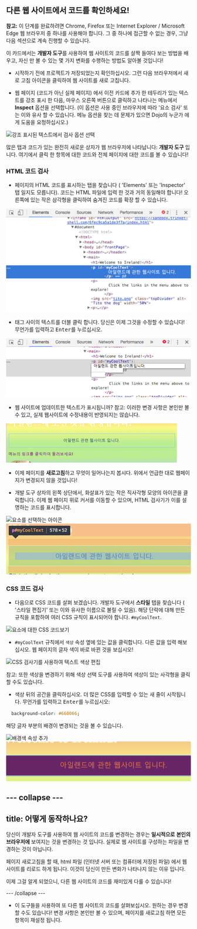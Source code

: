 ## 다른 웹 사이트에서 코드를 확인하세요!

**참고:** 이 단계를 완료하려면 Chrome, Firefox 또는 Internet Explorer / Microsoft Edge 웹 브라우저 중 하나를 사용해야 합니다. 그 중 하나에 접근할 수 없는 경우, 그냥 다음 섹션으로 계속 진행할 수 있습니다.

이 카드에서는 **개발자 도구**를 사용하여 웹 사이트의 코드를 살짝 들여다 보는 방법을 배우고, 자신 만 볼 수 있는 몇 가지 변화를 수행하는 방법도 알아볼 것입니다!

+ 시작하기 전에 프로젝트가 저장되었는지 확인하십시오. 그런 다음 브라우저에서 새로 고침 아이콘을 클릭하여 웹 사이트를 새로 고칩니다.

+ 웹 페이지 (코드가 아닌 실제 페이지) 에서 이전 카드에 추가 한 테두리가 있는 텍스트를 강조 표시 한 다음, 마우스 오른쪽 버튼으로 클릭하고 나타나는 메뉴에서 **Inspect** 옵션을 선택합니다. (이 옵션은 사용 중인 브라우저에 따라 '요소 검사' 또는 이와 유사 할 수 있습니다. 메뉴 옵션을 찾는 데 문제가 있으면 Dojo의 누군가 에게 도움을 요청하십시오.)

![강조 표시된 텍스트에서 검사 옵션 선택](images/highlightTextAndInspect.png)

많은 탭과 코드가 있는 완전히 새로운 상자가 웹 브라우저에 나타납니다: **개발자 도구** 입니다. 여기에서 클릭 한 항목에 대한 코드와 전체 페이지에 대한 코드를 볼 수 있습니다!

### HTML 코드 검사

+ 페이지의 HTML 코드를 표시하는 탭을 찾습니다 ( 'Elements' 또는 'Inspector' 탭 일지도 모릅니다). 코드는 HTML 파일에 입력 한 것과 거의 동일해야 합니다! 오른쪽에 있는 작은 삼각형을 클릭하여 숨겨진 코드를 확장 할 수 있습니다.

![텍스트 요소를 보여주는 검사기](images/inspectTextHtml.png)

+ 태그 사이의 텍스트를 더블 클릭 합니다. 당신은 이제 그것을 수정할 수 있습니다! 무언가를 입력하고 <kbd>Enter</kbd>를 누르십시오.

![검사 도구를 사용하여 텍스트 편집](images/inspectEditHtmlText.png)

+ 웹 사이트에 업데이트한 텍스트가 표시됩니까? 참고: 이러한 변경 사항은 본인만 볼 수 있고, 실제 웹사이트에 수정내용이 반영되지는 않습니다.

![편집된 텍스트가 있는 웹 사이트](images/inspectEditHtmlTextResult.png)

+ 이제 페이지를 **새로고침**하고 무엇이 일어나는지 봅시다. 위에서 언급한 대로 웹페이지가 변경되지 않을 것입니다!

+ 개발 도구 상자의 왼쪽 상단에서, 화살표가 있는 작은 직사각형 모양의 아이콘을 클릭합니다. 이제 웹 페이지 위로 커서를 이동할 수 있으며, HTML 검사기가 이를 설명하는 코드를 표시합니다.

![요소를 선택하는 아이콘](images/inspectorSelectIcon.png) ![요소 선택](images/inspectorSelectElement.png)

### CSS 코드 검사

+ 다음으로 CSS 코드를 살펴 보겠습니다. 개발자 도구에서 **스타일** 탭을 찾습니다 ( '스타일 편집기' 또는 이와 유사한 이름으로 불릴 수 있음). 해당 단락에 대해 만든 규칙을 포함하여 여러 CSS 규칙이 표시되어야 합니다. `#myCoolText`.

![요소에 대한 CSS 코드보기](images/inspectCssBlock.png)

+ `#myCoolText` 규칙에서 `색상` 속성 옆에 있는 값을 클릭합니다. 다른 값을 입력 해보십시오. 웹 페이지의 글자 색이 바로 바뀐 것을 보십시오! 

![CSS 검사기를 사용하여 텍스트 색상 편집](images/inspectEditCssColor.png)

참고: 또한 색상을 변경하기 위해 색상 선택 도구를 사용하여 색상이 있는 사각형을 클릭 할 수도 있습니다.

+ 색상 뒤의 공간을 클릭하십시오. 더 많은 CSS를 입력할 수 있는 새 줄이 시작됩니다. 무언가를 입력하고 <kbd>Enter</kbd>를 누르십시오:

```css
  background-color: #660066;
```

해당 글자 부분의 배경이 변경되는 것을 볼 수 있습니다.

![배경색 속성 추가](images/inspectorEditingBgCol.png) ![새로운 배경색](images/inspectorEditBgResult.png)

## \--- collapse \---

## title: 어떻게 동작하나요?

당신이 개발자 도구를 사용하여 웹 사이트의 코드를 변경하는 경우는 **일시적으로** **본인의 브라우저에** 보여지는 것을 변경하는 것 입니다. 실제로 웹 사이트를 구성하는 파일을 변경하는 것이 아닙니다.

페이지 새로고침을 할 때, html 파일 (인터넷 서버 또는 컴퓨터에 저장된 파일) 에서 웹 사이트를 리로드 하게 됩니다. 이것이 당신이 만든 변화가 나타나지 않는 이유 입니다.

이제 그걸 알게 되었으니, 다른 웹 사이트의 코드를 재미있게 다룰 수 있습니다!

\--- /collapse \---

+ 이 도구들을 사용하여 또 다른 웹 사이트의 코드를 살펴보십시오. 원하는 경우 변경할 수도 있습니다! 변경 사항은 본인만 볼 수 있으며, 페이지를 새로고침 하면 모든 항목이 재설정 됩니다.